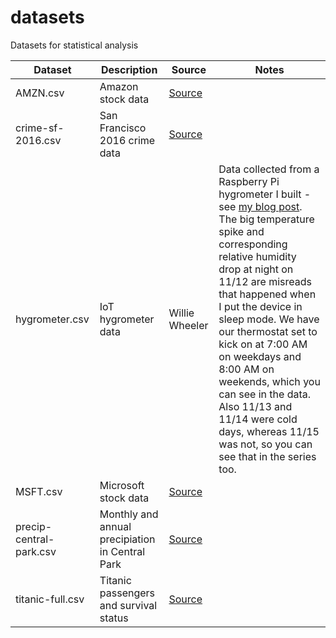 # datasets

Datasets for statistical analysis

| Dataset | Description | Source | Notes |
| ------- | ----------- | ------ | ----- |
| AMZN.csv | Amazon stock data | [Source](https://finance.yahoo.com/quote/AMZN/history?p=AMZN) | |
| crime-sf-2016.csv | San Francisco 2016 crime data | [Source](https://www.kaggle.com/roshansharma/sanfranciso-crime-dataset) | |
| hygrometer.csv | IoT hygrometer data | Willie Wheeler | Data collected from a Raspberry Pi hygrometer I built - see [my blog post](https://medium.com/wwblog/connecting-a-raspberry-pi-based-hygrometer-to-azure-iot-central-6e1a00a14639). The big temperature spike and corresponding relative humidity drop at night on 11/12 are misreads that happened when I put the device in sleep mode. We have our thermostat set to kick on at 7:00 AM on weekdays and 8:00 AM on weekends, which you can see in the data. Also 11/13 and 11/14 were cold days, whereas 11/15 was not, so you can see that in the series too. |
| MSFT.csv | Microsoft stock data | [Source](https://finance.yahoo.com/quote/MSFT/history?period1=511056000&period2=1602201600&interval=1d&filter=history&frequency=1d&includeAdjustedClose=true) | |
| precip-central-park.csv | Monthly and annual precipiation in Central Park | [Source](https://www.weather.gov/media/okx/Climate/CentralPark/monthlyannualprecip.pdf) | |
| titanic-full.csv | Titanic passengers and survival status | [Source](https://www.openml.org/d/40945) | |

